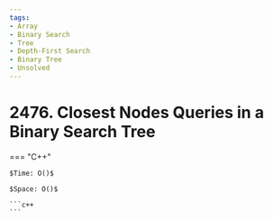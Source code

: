 ```yaml
---
tags:
- Array
- Binary Search
- Tree
- Depth-First Search
- Binary Tree
- Unsolved
---
```



# 2476. Closest Nodes Queries in a Binary Search Tree

=== "C++"

    $Time: O()$

    $Space: O()$

    ```c++
    ```